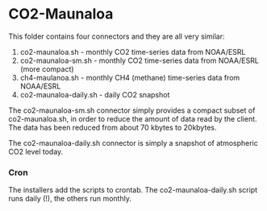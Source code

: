 # CO2-Maunaloa
This folder contains four connectors and they are all very similar:

1. co2-maunaloa.sh - monthly CO2 time-series data from NOAA/ESRL
2. co2-maunaloa-sm.sh - monthly CO2 time-series data from NOAA/ESRL (more compact)
3. ch4-maulanoa.sh - monthly CH4 (methane) time-series data from NOAA/ESRL
4. co2-maunaloa-daily.sh - daily CO2 snapshot

The co2-maunaloa-sm.sh connector simply provides a compact subset of co2-maunaloa.sh, in order to reduce the amount of data read by the client. The data has been reduced from about 70 kbytes to 20kbytes.

The co2-maunaloa-daily.sh connector is simply a snapshot of atmospheric CO2 level today. 

### Cron

The installers add the scripts to crontab. The co2-maunaloa-daily.sh script runs daily (!), the others run monthly.
